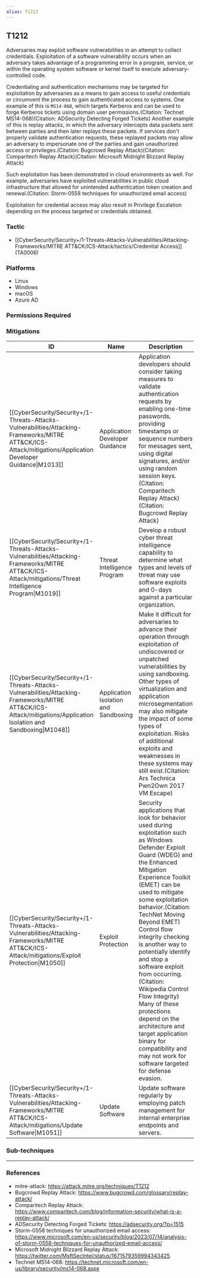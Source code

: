 ```yaml
---
alias: T1212
---
```


## T1212

Adversaries may exploit software vulnerabilities in an attempt to collect credentials. Exploitation of a software vulnerability occurs when an adversary takes advantage of a programming error in a program, service, or within the operating system software or kernel itself to execute adversary-controlled code. 

Credentialing and authentication mechanisms may be targeted for exploitation by adversaries as a means to gain access to useful credentials or circumvent the process to gain authenticated access to systems. One example of this is `MS14-068`, which targets Kerberos and can be used to forge Kerberos tickets using domain user permissions.(Citation: Technet MS14-068)(Citation: ADSecurity Detecting Forged Tickets) Another example of this is replay attacks, in which the adversary intercepts data packets sent between parties and then later replays these packets. If services don't properly validate authentication requests, these replayed packets may allow an adversary to impersonate one of the parties and gain unauthorized access or privileges.(Citation: Bugcrowd Replay Attack)(Citation: Comparitech Replay Attack)(Citation: Microsoft Midnight Blizzard Replay Attack)

Such exploitation has been demonstrated in cloud environments as well. For example, adversaries have exploited vulnerabilities in public cloud infrastructure that allowed for unintended authentication token creation and renewal.(Citation: Storm-0558 techniques for unauthorized email access)

Exploitation for credential access may also result in Privilege Escalation depending on the process targeted or credentials obtained.


### Tactic
- [[CyberSecurity/Security+/1-Threats-Attacks-Vulnerabilities/Attacking-Frameworks/MITRE ATT&CK/ICS-Attack/tactics/Credential Access]] (TA0006)

### Platforms
- Linux
- Windows
- macOS
- Azure AD

### Permissions Required

### Mitigations

| ID | Name | Description |
| --- | --- | --- |
| [[CyberSecurity/Security+/1-Threats-Attacks-Vulnerabilities/Attacking-Frameworks/MITRE ATT&CK/ICS-Attack/mitigations/Application Developer Guidance\|M1013]] | Application Developer Guidance | Application developers should consider taking measures to validate authentication requests by enabling one-time passwords, providing timestamps or sequence numbers for messages sent, using digital signatures, and/or using random session keys.(Citation: Comparitech Replay Attack)(Citation: Bugcrowd Replay Attack) |
| [[CyberSecurity/Security+/1-Threats-Attacks-Vulnerabilities/Attacking-Frameworks/MITRE ATT&CK/ICS-Attack/mitigations/Threat Intelligence Program\|M1019]] | Threat Intelligence Program | Develop a robust cyber threat intelligence capability to determine what types and levels of threat may use software exploits and 0-days against a particular organization. |
| [[CyberSecurity/Security+/1-Threats-Attacks-Vulnerabilities/Attacking-Frameworks/MITRE ATT&CK/ICS-Attack/mitigations/Application Isolation and Sandboxing\|M1048]] | Application Isolation and Sandboxing | Make it difficult for adversaries to advance their operation through exploitation of undiscovered or unpatched vulnerabilities by using sandboxing. Other types of virtualization and application microsegmentation may also mitigate the impact of some types of exploitation. Risks of additional exploits and weaknesses in these systems may still exist.(Citation: Ars Technica Pwn2Own 2017 VM Escape) |
| [[CyberSecurity/Security+/1-Threats-Attacks-Vulnerabilities/Attacking-Frameworks/MITRE ATT&CK/ICS-Attack/mitigations/Exploit Protection\|M1050]] | Exploit Protection | Security applications that look for behavior used during exploitation such as Windows Defender Exploit Guard (WDEG) and the Enhanced Mitigation Experience Toolkit (EMET) can be used to mitigate some exploitation behavior.(Citation: TechNet Moving Beyond EMET) Control flow integrity checking is another way to potentially identify and stop a software exploit from occurring.(Citation: Wikipedia Control Flow Integrity) Many of these protections depend on the architecture and target application binary for compatibility and may not work for software targeted for defense evasion. |
| [[CyberSecurity/Security+/1-Threats-Attacks-Vulnerabilities/Attacking-Frameworks/MITRE ATT&CK/ICS-Attack/mitigations/Update Software\|M1051]] | Update Software | Update software regularly by employing patch management for internal enterprise endpoints and servers. |

### Sub-techniques


---
### References

- mitre-attack: https://attack.mitre.org/techniques/T1212
- Bugcrowd Replay Attack: https://www.bugcrowd.com/glossary/replay-attack/
- Comparitech Replay Attack: https://www.comparitech.com/blog/information-security/what-is-a-replay-attack/
- ADSecurity Detecting Forged Tickets: https://adsecurity.org/?p=1515
- Storm-0558 techniques for unauthorized email access: https://www.microsoft.com/en-us/security/blog/2023/07/14/analysis-of-storm-0558-techniques-for-unauthorized-email-access/
- Microsoft Midnight Blizzard Replay Attack: https://twitter.com/MsftSecIntel/status/1671579359994343425
- Technet MS14-068: https://technet.microsoft.com/en-us/library/security/ms14-068.aspx
